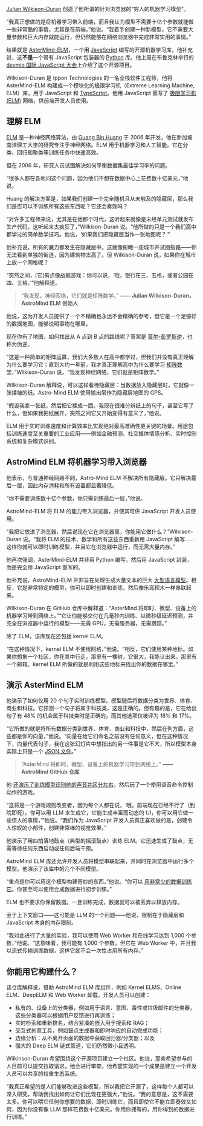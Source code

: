 [Julian Wilkison-Duran](https://www.linkedin.com/in/julianduran/) 创造了他所谓的针对浏览器的“穷人的机器学习模型”。

“我真正想做的是将机器学习带入前端，而且我认为模型不需要十亿个参数就能做一些非常酷的事情，尤其是在前端，”他说。“我着手创建一种新模型，它不需要大量参数和巨大内存就能运行，但仍然能够在网络浏览器中完成非常实用的事情。”

结果就是 [AsterMind-ELM](https://github.com/infiniteCrank/AsterMind-ELM)，一个用 [JavaScript](https://thenewstack.io/introduction-to-javascript/) 编写的开源机器学习库，他补充说，这**不是**一个带有 JavaScript 包装器的 [Python](https://thenewstack.io/new-python-cli-tool-catches-mcp-server-issues-before-agents-do/) 库。他上周在布鲁克林举行的 [devmio 国际 JavaScript 大会](https://devm.io/experiences/the-javascript-community/)上介绍了这个开源项目。

Wilkison-Duran 是 Ippon Technologies 的一名全栈软件工程师，他将 AsterMind-ELM 构建成一个模块化的极限学习机（Extreme Learning Machine, ELM）库，用于 JavaScript 和 [TypeScript](https://thenewstack.io/what-is-typescript/)。他用 JavaScript 重写了 [极限学习机 (ELM)](https://www.geeksforgeeks.org/machine-learning/extreme-learning-machine/) 网络，供前端开发人员使用。

## 理解 ELM

[ELM](https://www.linkedin.com/school/ntusg/) 是一种神经网络算法，由 [Guang Bin Huang](https://www.linkedin.com/in/guang-bin-huang-5949a9b3/?originalSubdomain=sg) 于 2006 年开发，他在新加坡南洋理工大学的研究专注于神经网络。ELM 用于机器学习和人工智能。它在分类、回归和聚类等训练任务中快速高效。

但在 2006 年，研究人员试图解决如何平衡数据集最佳学习率的问题。

“很多人都在各地问这个问题，因为他们不想在数据中心上花费数十亿美元，”他说。

Huang 的解决方案是，如果我们创建一个完全随机且从未触及的隐藏层，那么我们是否可以不训练所有这些东西呢？它还会奏效吗？

“对许多工程师来说，尤其是在他那个时代，这听起来就像是未经单元测试就发布生产代码。这听起来太疯狂了，”Wilkison-Duran 说。“他所做的只是一个我们高中都学过的简单数学技巧。他说，‘如果我们把隐藏层当作一张地图呢？’”

他补充说，所有的魔力都发生在隐藏层中。这就像俯瞰一座城市并试图指路——你无法看到单独的街道，因为建筑物太高了。但 Wilkison-Duran 说，如果你在城市上放一个网格呢？

“突然之间，[它]有点像战舰游戏：你可以说，‘哦，银行在三、五格，或者公园在四、三格，’”他解释道。

> “我发现，神经网络，它们就是矩阵数学。”
> **—— Julian Wilkison-Duran，AstroMind ELM 创始人**

他说，这为开发人员提供了一个不精确也永远不会精确的参考，但它是一个足够好的数据地图，能够说明事物在哪里。

现在你有了地图，如何找出从 A 点到 B 点的路线呢？答案是 [莫尔-彭罗斯逆](https://www.cantorsparadise.com/demystifying-the-moore-penrose-generalized-inverse-a1b989a1dd49)，也称为伪逆。

“这是一种简单的矩阵运算，我们大多数人在高中都学过，但我们并没有真正理解为什么要学习它；直到大约一年前，我才真正理解高中为什么要学习 [矩阵数学](https://math.libretexts.org/Bookshelves/Applied_Mathematics/Applied_Finite_Mathematics_(Sekhon_and_Bloom)/02%3A_Matrices/2.01%3A_Introduction_to_Matrices)，”Wilkison-Duran 说。“我发现神经网络，它们就是矩阵数学。”

Wilkison-Duran 解释说，可以这样看待隐藏层：当数据放入隐藏层时，它就像一张揉皱的纸。Astro-Mind ELM 使用输出层作为隐藏层地图的 GPS。

“假设我拿一张纸，然后把它揉成一团。我现在很难分辨纸上的句子，甚至它写了什么，但如果我把纸展开，突然之间它又开始变得有意义了，”他说。

ELM 用于实时训练速度和计算效率比实现绝对最高准确性更关键的场景。用途包括训练速度至关重要的工业应用——例如金融预测、社交媒体情感分析、实时控制系统和复杂模式识别。

## AstroMind ELM 将机器学习带入浏览器

他表示，与普通神经网络不同，Astro-Mind ELM 不解决所有隐藏层。它只解决最后一层，因此内存消耗和所有设置都显著降低。

“你不需要训练数十亿个参数，你只需训练最后一层，”他说。

AstroMind-ELM 将 ELM 的能力带入浏览器，并使其可供 JavaScript 开发人员使用。

“我把它放进了浏览器，然后说现在它在浏览器里，你能用它做什么？”Wilkison-Duran 说。“我将 ELM 的技术、数学和所有这些东西重新用 JavaScript 编写……这样你就可以即时训练模型，并且它在浏览器中运行，而无需大量内存。”

他再次强调，AsterMind-ELM 并非用 Python 编写，然后用 JavaScript 封装，而是完全用 JavaScript 重写的。

他补充说，AstroMind-ELM 并非旨在处理生成大量文本的巨大 [大型语言模型](https://thenewstack.io/7-guiding-principles-for-working-with-llms/)。相反，它是非常特定的模型，你可以即时创建和训练，然后像乐高积木一样串联起来。

Wilkison-Duran 在 GitHub 仓库中解释道：“AsterMind 将即时、微型、设备上的机器学习带到网络上。”“它让你能够交付在几毫秒内训练、以微秒级延迟预测，并完全在浏览器中运行的模型——无需 GPU，无需服务器，无需跟踪。”

除了 ELM，该库现在还包括 kernel ELM。

“在这种情况下，kernel ELM 不使用网格，”他说。“相反，它们使用某种地标。如果你想象一个社区，你在其中行走，那里有一棵树，它很大，我能认出来。那里有一个邮箱。kernel ELM 所做的就是利用这些地标来找出你的数据在哪里。”

## 演示 AsterMind ELM

他演示了如何仅用 20 个句子实时训练模型。模型随后将数据分类为世界、体育、商业和科技。它预测一个句子将属于科技类，这是正确的。但有趣的是，它在给出句子有 48% 的机会属于科技类时是正确的，而其他选项仅被评为 18% 和 17%。

“它所做的就是将所有数据分类到世界、体育、商业和科技中，然后在列方面，这些都是你的向量，”他说。“向量在给它们命名之前没有任何意义，但在这种情况下，向量代表句子，我在这张幻灯片中想指出的另一件事是它不大，所以模型本身实际上只是一个 [JSON 文件](https://thenewstack.io/working-with-json-data-in-python/)。”

> “AsterMind 将即时、微型、设备上的机器学习带到网络上。”
> **—— AstroMind GitHub 仓库**

他 [还演示了训练模型识别他的声音并区分左右](https://www.youtube.com/watch?v=F_S5M_60fRY&t=2755s)，然后玩了一个使用语音命令控制动作的游戏。

“这将是一个游戏规则改变者，因为每个人都在说，‘哦，前端现在已经不行了（到院即死）。你可以用 LLM 来生成它，它能生成丰富而动态的 UI，你可以用它做一些惊人的事情，’”他说。“我们作为 JavaScript 开发人员真正喜欢做的是，创建令人惊叹的小部件，创建非常棒的视觉效果。”

他演示了用四拍落地鼓点（典型的摇滚鼓点）训练 ELM。它迅速生成了鼓点，无需等待任何东西启动或任何后端干预。

AstroMind ELM 库还允许开发人员将模型串联起来，并同时在浏览器中运行多个模型。他演示了该库中的几个不同模型。

“重点是你可以用这个模型构建奇妙的东西，”他说。“你可以 [用非常少的数据训练它](https://thenewstack.io/machine-learning-for-real-time-data-analysis-training-models-in-production/)。你甚至可以使用合成数据进行初步训练。”

ELM 也不要求你保留数据。一旦训练完成，数据就可以被丢弃以释放内存。

至于上下文窗口——这可能是 LLM 的一个问题——他说，限制在于隐藏层和 JavaScript 本身的内存限制。

“我对此进行了大量的实验，我可以使用 Web Worker 和在线学习达到 1,000 个参数，”他说。“这意味着，我可能有 1,000 个参数，但它在 Web Worker 中，并且我以流式传输训练数据，这样它就不会一次性占用所有内存。”

## 你能用它构建什么？

该仓库解释说，借助 AstroMind ELM 库组件，例如 Kernel ELMS、Online ELM、DeepELM 和 Web Worker 卸载，开发人员可以创建：

*   私有的、设备上的分类器，例如用于语言、意图、毒性或垃圾邮件的分类器，这些分类器可以根据用户反馈进行再训练；
*   实时检索和重新排名，结合紧凑的嵌入用于搜索和 RAG；
*   交互式创意工具，例如鼓点生成器和即时响应的自动完成功能；
*   边缘分析：从不离开页面的数据中获取回归器/分类器；以及
*   强大的 Deep ELM 链式管道，它们仍然微小且透明。

Wilkinson-Duran 希望围绕这个开源项目建立一个社区。他说，那些希望参与的人目前可以提交拉取请求，他会进行审查。他希望实现的一个成果是建立一个开发人员可以共享的权重生态系统。

“我真正希望的是人们能够改进这些模型，所以我把它开源了，这样每个人都可以深入研究，帮助我找出如何让它们比现在更强大，”他说。“我的意思是，这不需要太多。你可以喂它任何你想要的数据，即时训练它，而且即使它不能立即奏效又如何，因为你没有像 LLM 那样花费数十亿美元。你用你拥有的，用你得到的数据进行训练。”
